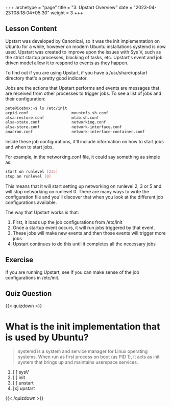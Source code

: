 +++
archetype = "page"
title = "3. Upstart Overview"
date = "2023-04-23T08:18:04+05:30"
weight = 3
+++

## Lesson Content

Upstart was developed by Canonical, so it was the init implementation on Ubuntu for a while, however on modern Ubuntu installations systemd is now used. Upstart was created to improve upon the issues with Sys V, such as the strict startup processes, blocking of tasks, etc. Upstart's event and job driven model allow it to respond to events as they happen. 

To find out if you are using Upstart, if you have a /usr/share/upstart directory that's a pretty good indicator. 

Jobs are the actions that Upstart performs and events are messages that are received from other processes to trigger jobs. To see a list of jobs and their configuration:


```bash
pete@icebox:~$ ls /etc/init
acpid.conf                   mountnfs.sh.conf
alsa-restore.conf            mtab.sh.conf
alsa-state.conf              networking.conf
alsa-store.conf              network-interface.conf
anacron.conf                 network-interface-container.conf

```


Inside these job configurations, it'll include information on how to start jobs and when to start jobs.

For example, in the networking.conf file, it could say something as simple as:

```bash
start on runlevel [235]
stop on runlevel [0]
```


This means that it will start setting up networking on runlevel 2, 3 or 5 and will stop networking on runlevel 0. There are many ways to write the configuration file and you'll discover that when you look at the different job configurations available. 

The way that Upstart works is that: 

1. First, it loads up the job configurations from /etc/init
2. Once a startup event occurs, it will run jobs triggered by that event.
3. These jobs will make new events and then those events will trigger more jobs
4. Upstart continues to do this until it completes all the necessary jobs



## Exercise

If you are running Upstart, see if you can make sense of the job configurations in /etc/init.

## Quiz Question

{{< quizdown >}}

# What is the init implementation that is used by Ubuntu?

> systemd is a system and service manager for Linux operating systems. When run as first process on boot (as PID 1), it acts as init system that brings up and maintains userspace services.

1. [ ] sysV
2. [ ] init
3. [ ] unstart
4. [x] upstart

{{< /quizdown >}}
